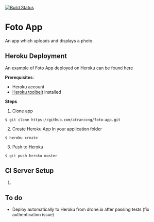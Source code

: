 [![Build Status](http://138.197.8.104:8080/api/badge/github.com/atrancong/foto-app/status.svg?branch=master)](http://138.197.8.104:8080/github.com/atrancong/foto-app)


# Foto App

An app which uploads and displays a photo.

## Heroku Deployment

An example of Foto App deployed on Heroku can be found [here](https://foto--app.herokuapp.com/)   

**Prerequisites**:  
* Heroku account
* [Heroku toolbelt](https://devcenter.heroku.com/articles/heroku-cli) installed

**Steps**  
1. Clone app 
```
$ git clone https://github.com/atrancong/foto-app.git 
```
2. Create Heroku App
In your application folder
```
$ heroku create
```
3. Push to Heroku
```
$ git push heroku master
```

## CI Server Setup

1. 

## To do
* Deploy automatically to Heroku from drone.io after passing tests (fix authentication issue)


